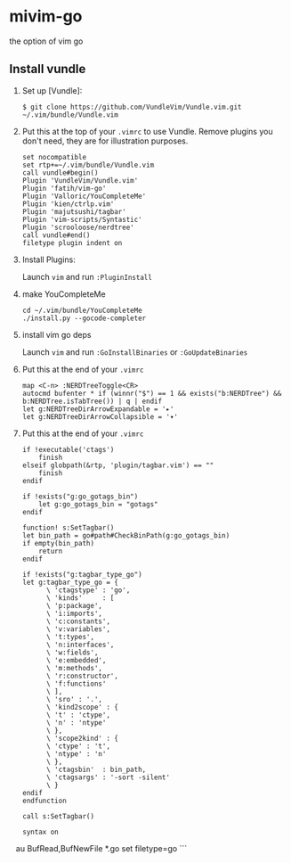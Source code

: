 # mivim-go
the option of vim go

## Install vundle
1. Set up [Vundle]:

    `$ git clone https://github.com/VundleVim/Vundle.vim.git ~/.vim/bundle/Vundle.vim`
    
2. Put this at the top of your `.vimrc` to use Vundle. Remove plugins you don't need, they are for illustration purposes.

    ```vim
    set nocompatible
    set rtp+=~/.vim/bundle/Vundle.vim
    call vundle#begin()
    Plugin 'VundleVim/Vundle.vim'
    Plugin 'fatih/vim-go'
    Plugin 'Valloric/YouCompleteMe'
    Plugin 'kien/ctrlp.vim'
    Plugin 'majutsushi/tagbar'
    Plugin 'vim-scripts/Syntastic'
    Plugin 'scrooloose/nerdtree'
    call vundle#end()
    filetype plugin indent on
    ```
3. Install Plugins:

    Launch `vim` and run `:PluginInstall`
   
4. make YouCompleteMe

    ```
    cd ~/.vim/bundle/YouCompleteMe
    ./install.py --gocode-completer
    ```

5. install vim go deps
    
    Launch `vim` and run `:GoInstallBinaries` or `:GoUpdateBinaries`
    
6. Put this at the end of your `.vimrc`
    
    ```
    map <C-n> :NERDTreeToggle<CR>
    autocmd bufenter * if (winnr("$") == 1 && exists("b:NERDTree") && b:NERDTree.isTabTree()) | q | endif
    let g:NERDTreeDirArrowExpandable = '▸'
    let g:NERDTreeDirArrowCollapsible = '▾'
    ```
   
7. Put this at the end of your `.vimrc`
    ```
    if !executable('ctags')
        finish
    elseif globpath(&rtp, 'plugin/tagbar.vim') == ""
        finish
    endif

    if !exists("g:go_gotags_bin")
        let g:go_gotags_bin = "gotags"
    endif

    function! s:SetTagbar()
    let bin_path = go#path#CheckBinPath(g:go_gotags_bin)
    if empty(bin_path)
        return
    endif

    if !exists("g:tagbar_type_go")
    let g:tagbar_type_go = {
          \ 'ctagstype' : 'go',
          \ 'kinds'     : [
          \ 'p:package',
          \ 'i:imports',
          \ 'c:constants',
          \ 'v:variables',
          \ 't:types',
          \ 'n:interfaces',
          \ 'w:fields',
          \ 'e:embedded',
          \ 'm:methods',
          \ 'r:constructor',
          \ 'f:functions'
          \ ],
          \ 'sro' : '.',
          \ 'kind2scope' : {
          \ 't' : 'ctype',
          \ 'n' : 'ntype'
          \ },
          \ 'scope2kind' : {
          \ 'ctype' : 't',
          \ 'ntype' : 'n'
          \ },
          \ 'ctagsbin'  : bin_path,
          \ 'ctagsargs' : '-sort -silent'
          \ }
    endif
    endfunction

    call s:SetTagbar()
    
    syntax on
    au BufRead,BufNewFile *.go set filetype=go
    ```



